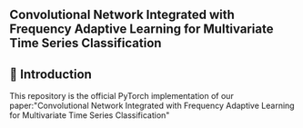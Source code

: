## **Convolutional Network Integrated with Frequency Adaptive Learning for Multivariate Time Series Classification**

## 📖 Introduction
This repository is the official PyTorch implementation of our paper:"Convolutional Network Integrated with Frequency Adaptive Learning for Multivariate Time Series Classification"

<!--## 📑 Citation-->

